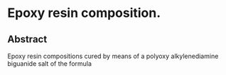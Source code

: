 # Epoxy resin composition.

## Abstract
Epoxy resin compositions cured by means of a polyoxy alkylenediamine biguanide salt of the formula